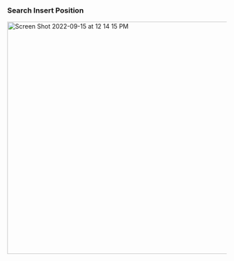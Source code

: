 ### Search Insert Position

<img width="534" alt="Screen Shot 2022-09-15 at 12 14 15 PM" src="https://user-images.githubusercontent.com/97579245/190529242-208c43d7-5df5-48a8-b4e7-56b54c9c41be.png">
